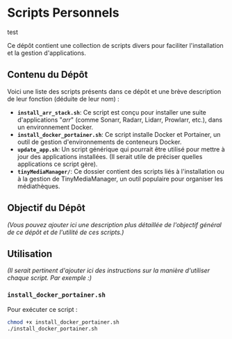 # Scripts Personnels
test

Ce dépôt contient une collection de scripts divers pour faciliter l'installation et la gestion d'applications.

## Contenu du Dépôt

Voici une liste des scripts présents dans ce dépôt et une brève description de leur fonction (déduite de leur nom) :

* **`install_arr_stack.sh`**: Ce script est conçu pour installer une suite d'applications "*arr*" (comme Sonarr, Radarr, Lidarr, Prowlarr, etc.), dans un environnement Docker.
* **`install_docker_portainer.sh`**: Ce script installe Docker et Portainer, un outil de gestion d'environnements de conteneurs Docker.
* **`update_app.sh`**: Un script générique qui pourrait être utilisé pour mettre à jour des applications installées. (Il serait utile de préciser quelles applications ce script gère).
* **`tinyMediaManager/`**: Ce dossier contient des scripts liés à l'installation ou à la gestion de TinyMediaManager, un outil populaire pour organiser les médiathèques.

## Objectif du Dépôt

*(Vous pouvez ajouter ici une description plus détaillée de l'objectif général de ce dépôt et de l'utilité de ces scripts.)*

## Utilisation

*(Il serait pertinent d'ajouter ici des instructions sur la manière d'utiliser chaque script. Par exemple :)*

### `install_docker_portainer.sh`

Pour exécuter ce script :

```bash
chmod +x install_docker_portainer.sh
./install_docker_portainer.sh